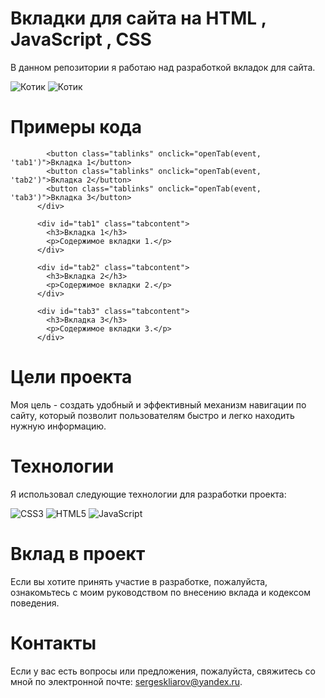 # Вкладки для сайта на HTML , JavaScript , CSS
В данном репозитории я работаю над разработкой вкладок для  сайта.

![Котик](https://i.ibb.co/k9YqbbL/2023-03-30-21-54-14.png)
![Котик](https://i.ibb.co/1MDwBBb/2023-03-30-21-54-40.png)


# Примеры кода
``` <div class="tab">
        <button class="tablinks" onclick="openTab(event, 'tab1')">Вкладка 1</button>
        <button class="tablinks" onclick="openTab(event, 'tab2')">Вкладка 2</button>
        <button class="tablinks" onclick="openTab(event, 'tab3')">Вкладка 3</button>
      </div>
      
      <div id="tab1" class="tabcontent">
        <h3>Вкладка 1</h3>
        <p>Содержимое вкладки 1.</p>
      </div>
      
      <div id="tab2" class="tabcontent">
        <h3>Вкладка 2</h3>
        <p>Содержимое вкладки 2.</p>
      </div>
      
      <div id="tab3" class="tabcontent">
        <h3>Вкладка 3</h3>
        <p>Содержимое вкладки 3.</p>
      </div>
```

# Цели проекта
Моя цель - создать удобный и эффективный механизм навигации по сайту, который позволит пользователям быстро и легко находить нужную информацию.

# Технологии
Я использовал следующие технологии для разработки проекта:

![CSS3](https://img.shields.io/badge/css3-%231572B6.svg?style=for-the-badge&logo=css3&logoColor=white) ![HTML5](https://img.shields.io/badge/html5-%23E34F26.svg?style=for-the-badge&logo=html5&logoColor=white) ![JavaScript](https://img.shields.io/badge/javascript-%23323330.svg?style=for-the-badge&logo=javascript&logoColor=%23F7DF1E)
# Вклад в проект
Если вы хотите принять участие в разработке, пожалуйста, ознакомьтесь с моим руководством по внесению вклада и кодексом поведения.

# Контакты
Если у вас есть вопросы или предложения, пожалуйста, свяжитесь со мной по электронной почте: sergeskliarov@yandex.ru.


